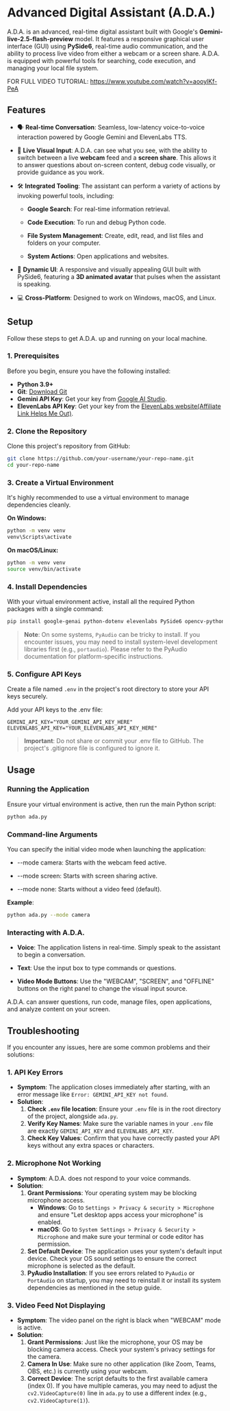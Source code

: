 Advanced Digital Assistant (A.D.A.)
===================================

A.D.A. is an advanced, real-time digital assistant built with Google's **Gemini-live-2.5-flash-preview** model. It features a responsive graphical user interface (GUI) using **PySide6**, real-time audio communication, and the ability to process live video from either a webcam or a screen share. A.D.A. is equipped with powerful tools for searching, code execution, and managing your local file system.

  
FOR FULL VIDEO TUTORIAL: https://www.youtube.com/watch?v=aooylKf-PeA
  

Features
--------

*   🗣️ **Real-time Conversation**: Seamless, low-latency voice-to-voice interaction powered by Google Gemini and ElevenLabs TTS.
    
*   👀 **Live Visual Input**: A.D.A. can see what you see, with the ability to switch between a live **webcam** feed and a **screen share**. This allows it to answer questions about on-screen content, debug code visually, or provide guidance as you work.
    
*   🛠️ **Integrated Tooling**: The assistant can perform a variety of actions by invoking powerful tools, including:
    
    *   **Google Search**: For real-time information retrieval.
        
    *   **Code Execution**: To run and debug Python code.
        
    *   **File System Management**: Create, edit, read, and list files and folders on your computer.
        
    *   **System Actions**: Open applications and websites.
        
*   🎨 **Dynamic UI**: A responsive and visually appealing GUI built with PySide6, featuring a **3D animated avatar** that pulses when the assistant is speaking.
    
*   💻 **Cross-Platform**: Designed to work on Windows, macOS, and Linux.
    

Setup
-----

Follow these steps to get A.D.A. up and running on your local machine.

### 1\. Prerequisites

Before you begin, ensure you have the following installed:

*   **Python 3.9+**
*   **Git**: [Download Git](https://git-scm.com/downloads)
*   **Gemini API Key**: Get your key from [Google AI Studio](https://aistudio.google.com/app/apikey).
*   **ElevenLabs API Key**: Get your key from the [ElevenLabs website(Affiliate Link Helps Me Out)](https://try.elevenlabs.io/6alaeznm5itg).

### 2\. Clone the Repository

Clone this project's repository from GitHub:

```bash
git clone https://github.com/your-username/your-repo-name.git
cd your-repo-name
```

### 3\. Create a Virtual Environment

It's highly recommended to use a virtual environment to manage dependencies cleanly.

**On Windows:**
```bash
python -m venv venv
venv\Scripts\activate
```

**On macOS/Linux:**
```bash
python -m venv venv
source venv/bin/activate
```

### 4\. Install Dependencies

With your virtual environment active, install all the required Python packages with a single command:

```bash
pip install google-genai python-dotenv elevenlabs PySide6 opencv-python Pillow numpy websockets pyaudio
```

> **Note**: On some systems, `PyAudio` can be tricky to install. If you encounter issues, you may need to install system-level development libraries first (e.g., `portaudio`). Please refer to the PyAudio documentation for platform-specific instructions.

### 5\. Configure API Keys

Create a file named `.env` in the project's root directory to store your API keys securely.

Add your API keys to the .env file:

```
GEMINI_API_KEY="YOUR_GEMINI_API_KEY_HERE"
ELEVENLABS_API_KEY="YOUR_ELEVENLABS_API_KEY_HERE"
```

> **Important**: Do not share or commit your .env file to GitHub. The project's .gitignore file is configured to ignore it.

Usage
-----

### Running the Application

Ensure your virtual environment is active, then run the main Python script:

```bash
python ada.py
```

### Command-line Arguments

You can specify the initial video mode when launching the application:

*   \--mode camera: Starts with the webcam feed active.
    
*   \--mode screen: Starts with screen sharing active.
    
*   \--mode none: Starts without a video feed (default).
    

**Example**:

```bash
python ada.py --mode camera
```

### Interacting with A.D.A.

*   **Voice**: The application listens in real-time. Simply speak to the assistant to begin a conversation.
    
*   **Text**: Use the input box to type commands or questions.
    
*   **Video Mode Buttons**: Use the "WEBCAM", "SCREEN", and "OFFLINE" buttons on the right panel to change the visual input source.
    

A.D.A. can answer questions, run code, manage files, open applications, and analyze content on your screen.

Troubleshooting
---------------

If you encounter any issues, here are some common problems and their solutions:

### 1. API Key Errors

*   **Symptom**: The application closes immediately after starting, with an error message like `Error: GEMINI_API_KEY not found`.
*   **Solution**:
    1.  **Check `.env` file location**: Ensure your `.env` file is in the root directory of the project, alongside `ada.py`.
    2.  **Verify Key Names**: Make sure the variable names in your `.env` file are exactly `GEMINI_API_KEY` and `ELEVENLABS_API_KEY`.
    3.  **Check Key Values**: Confirm that you have correctly pasted your API keys without any extra spaces or characters.

### 2. Microphone Not Working

*   **Symptom**: A.D.A. does not respond to your voice commands.
*   **Solution**:
    1.  **Grant Permissions**: Your operating system may be blocking microphone access.
        *   **Windows**: Go to `Settings > Privacy & security > Microphone` and ensure "Let desktop apps access your microphone" is enabled.
        *   **macOS**: Go to `System Settings > Privacy & Security > Microphone` and make sure your terminal or code editor has permission.
    2.  **Set Default Device**: The application uses your system's default input device. Check your OS sound settings to ensure the correct microphone is selected as the default.
    3.  **PyAudio Installation**: If you see errors related to `PyAudio` or `PortAudio` on startup, you may need to reinstall it or install its system dependencies as mentioned in the setup guide.

### 3. Video Feed Not Displaying

*   **Symptom**: The video panel on the right is black when "WEBCAM" mode is active.
*   **Solution**:
    1.  **Grant Permissions**: Just like the microphone, your OS may be blocking camera access. Check your system's privacy settings for the camera.
    2.  **Camera In Use**: Make sure no other application (like Zoom, Teams, OBS, etc.) is currently using your webcam.
    3.  **Correct Device**: The script defaults to the first available camera (index 0). If you have multiple cameras, you may need to adjust the `cv2.VideoCapture(0)` line in `ada.py` to use a different index (e.g., `cv2.VideoCapture(1)`).